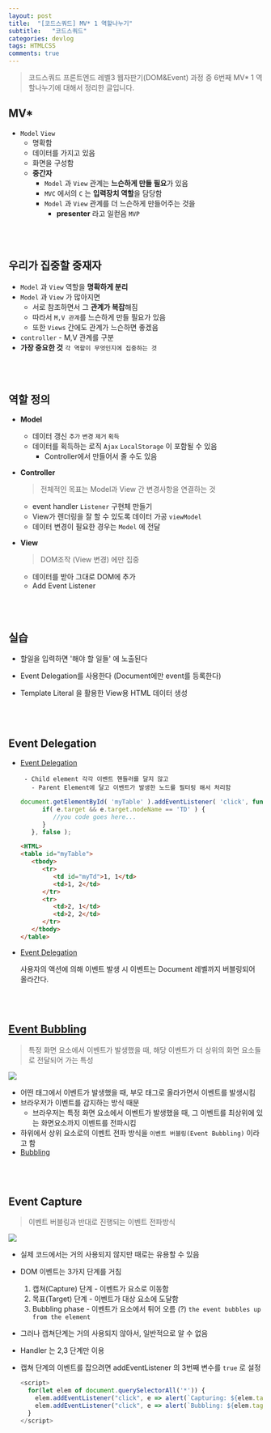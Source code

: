 ```yaml
---
layout: post
title:  "[코드스쿼드] MV* 1 역할나누기"
subtitle:   "코드스쿼드"
categories: devlog
tags: HTMLCSS
comments: true
---
```


> 코드스쿼드 프론트엔드 레벨3 웹자판기(DOM&Event) 과정 중 6번째 MV* 1 역할나누기에 대해서 정리한 글입니다.

## MV*

- `Model` `View`
  - 명확함
  - 데이터를 가지고 있음
  - 화면을 구성함
  - **중간자**
    - `Model` 과 `View` 관계는 **느슨하게 만들 필요**가 있음
    - `MVC` 에서의 `C` 는 **입력장치 역할**을 담당함
    - `Model` 과 `View` 관계를 더 느슨하게 만들어주는 것을
      - **presenter** 라고 일컫음 `MVP`

<br />

<br />

## 우리가 집중할 중재자

- `Model` 과 `View` 역할을 **명확하게 분리**
- `Model` 과 `View` 가 많아지면
  - 서로 참조하면서 그 **관계가 복잡**해짐
  - 따라서 `M,V 관계`를 느슨하게 만들 필요가 있음
  - 또한 `Views` 간에도 관계가 느슨하면 좋겠음
- `controller` - M,V 관계를 구분
- **가장 중요한 것** `각 역할이 무엇인지에 집중하는 것`

<br />

<br />

## 역할 정의

- **Model**

  - 데이터 갱신 `추가` `변경` `제거` `획득`
  - 데이터를 획득하는 로직 `Ajax` `LocalStorage` 이 포함될 수 있음
    - Controller에서 만들어서 줄 수도 있음

- **Controller**

  >전체적인 목표는 Model과 View 간 변경사항을 연결하는 것

  - event handler `Listener` 구현체 만들기
  - View가 렌더링을 잘 할 수 있도록 데이터 가공 `viewModel`
  - 데이터 변경이 필요한 경우는 `Model` 에 전달

- **View**

  > DOM조작 (View 변경) 에만 집중

  - 데이터를 받아 그대로 DOM에 추가
  - Add Event Listener

<br/>

<br/>

## 실습

- 할일을 입력하면 '해야 할 일들' 에 노출된다

- Event Delegation를 사용한다 (Document에만 event를 등록한다)

- Template Literal 을 활용한 View용 HTML 데이터 생성

<br/>

<br/>

## Event Delegation

  - [Event Delegation](https://milooy.wordpress.com/2015/07/04/event-delegation-javascript-jquery/)

         - Child element 각각 이벤트 핸들러를 달지 않고
           - Parent Element에 달고 이벤트가 발생한 노드를 필터링 해서 처리함

       ```javascript
       document.getElementById( 'myTable' ).addEventListener( 'click', function( e ) {
             if( e.target && e.target.nodeName == 'TD' ) {
                //you code goes here...
             }
          }, false );
       ```

       ```HTML
       <HTML>
       <table id="myTable">
          <tbody>
             <tr>
                <td id="myTd">1, 1</td>
                <td>1, 2</td>
             </tr> 
             <tr>
                <td>2, 1</td>
                <td>2, 2</td>
             </tr>
          </tbody>
       </table>
       ```

- [Event Delegation](https://github.com/nhnent/fe.javascript/wiki/August-22-August-26,-2016)

  사용자의 액션에 의해 이벤트 발생 시 이벤트는 Document 레벨까지 버블링되어 올라간다.

<br/>

<br/>

## [Event Bubbling](https://joshua1988.github.io/web-development/javascript/event-propagation-delegation/)

> 특정 화면 요소에서 이벤트가 발생했을 때, 해당 이벤트가 더 상위의 화면 요소들로 전달되어 가는 특성

![](/var/folders/qy/dg5tnbmx4vz1_p8slhf9c89r0000gn/T/abnerworks.Typora/image-20180714231500693.png)

- 어떤 태그에서 이벤트가 발생했을 때, 부모 태그로 올라가면서 이벤트를 발생시킴
- 브라우저가 이벤트를 감지하는 방식 때문
  - 브라우저는 특정 화면 요소에서 이벤트가 발생했을 때, 그 이벤트를 최상위에 있는 화면요소까지 이벤트를 전파시킴
- 하위에서 상위 요소로의 이벤트 전파 방식을 `이벤트 버블링(Event Bubbling)` 이라고 함
- [Bubbling](https://javascript.info/bubbling-and-capturing#bubbling)

<br/>

<br/>

## Event Capture

> 이벤트 버블링과 반대로 진행되는 이벤트 전파방식

![](https://i.imgur.com/RraLUl3.png)

- 실제 코드에서는 거의 사용되지 않지만 때로는 유용할 수 있음

- DOM 이벤트는 3가지 단계를 거침

  1. 캡쳐(Capture) 단계 - 이벤트가 요소로 이동함
  2. 목표(Target) 단계 - 이벤트가 대상 요소에 도달함
  3. Bubbling phase - 이벤트가 요소에서 튀어 오름 (?) `the event bubbles up from the element`

- 그러나 캡쳐단계는 거의 사용되지 않아서, 일반적으로 알 수 없음

- Handler 는 2,3 단계만 이용

- 캡쳐 단계의 이벤트를 잡으려면 addEventListener 의 3번째 변수를 `true` 로 설정

  ```javascript
  <script>
    for(let elem of document.querySelectorAll('*')) {
      elem.addEventListener("click", e => alert(`Capturing: ${elem.tagName}`), true);
      elem.addEventListener("click", e => alert(`Bubbling: ${elem.tagName}`));
    }
  </script>
  ```

  

















